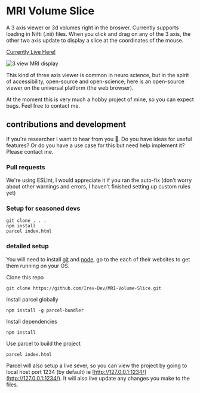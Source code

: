 # MRI Volume Slice

A 3 axis viewer or 3d volumes right in the broswer. Currently supports loading in Nifti (.nii) files. When you click and drag on any of the 3 axis, the other two axis update to display a slice at the coordinates of the mouse.

[Currently Live Here!](https://mrislice.netlify.com)

![3 view MRI display](https://res.cloudinary.com/irevdev/image/upload/v1539448865/MRI-Volume-Slice/fMRIexample3.gif "3 view MRI display")

This kind of three axis viewer is common in neuro science, but in the spirit of accessibility, open-source and open-science; here is an open-source viewer on the universal platform (the web browser).

At the moment this is very much a hobby project of mine, so you can expect bugs. Feel free to contact me.

## contributions and development

If you're researcher I want to hear from you 👋. Do you have ideas for useful features? Or do you have a use case for this but need help implement it? Please contact me.

### Pull requests 

We're using ESLint, I would appreciate it if you ran the auto-fix (don't worry about other warnings and errors, I haven't finished setting up custom rules yet)

### Setup for seasoned devs

``` 
git clone . . . 
npm install
parcel index.html
```

### detailed setup

You will need to install [git](https://git-scm.com/) and [node](https://nodejs.org/en/), go to the each of their websites to get them running on your OS.

Clone this repo

`git clone https://github.com/Irev-Dev/MRI-Volume-Slice.git`

Install parcel globally

`npm install -g parcel-bundler`

Install dependencies

`npm install`

Use parcel to build the project

`parcel index.html`

Parcel will also setup a live sever, so you can view the project by going to local host port 1234 (by default) ie [http://127.0.0.1:1234/](http://127.0.0.1:1234/). It will also live update any changes you make to the files.


